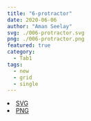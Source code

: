 ```yaml
---
title: "6-protractor"
date: 2020-06-06
author: "Aman Seelay"
svg: ./006-protractor.svg
png: ./006-protractor.png
featured: true
category:
  - Tab1
tags:
  - new
  - grid
  - single
---
```

<li><a href="./006-protractor.svg" download className="btn-svg">SVG</a></li>
<li><a href="./006-protractor.png" download className="btn-png">PNG</a></li>
